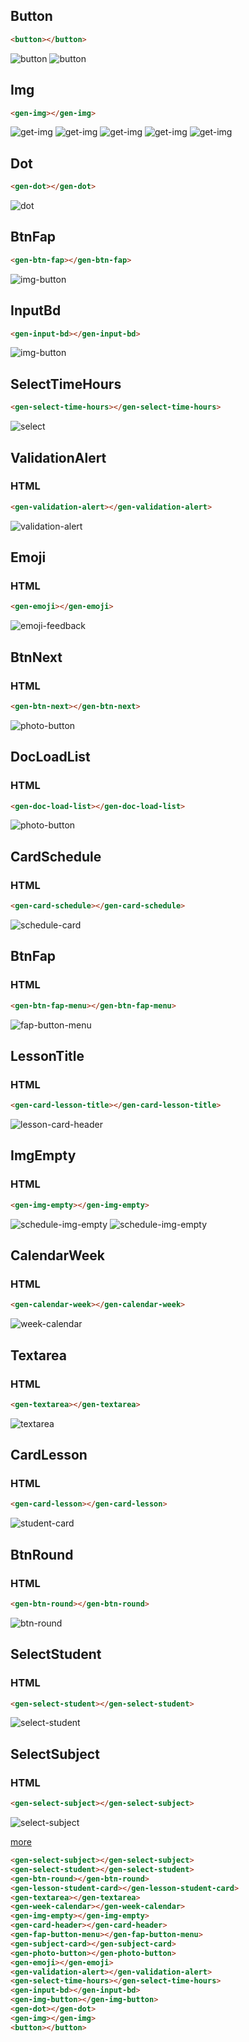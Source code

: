 ## Button
```html
<button></button>
```
![button](./demo/my-components/button.png)
![button](./demo/my-components/button2.png)

## Img
```html
<gen-img></gen-img>
```
![get-img](./demo/my-components/get-img.png)
![get-img](./demo/my-components/get-img2.png)
![get-img](./demo/my-components/get-img-3.png)
![get-img](./demo/my-components/get-img-4.png)
![get-img](./demo/my-components/get-img-5.png)

## Dot
```html
<gen-dot></gen-dot>
```
![dot](./demo/my-components/dot.png)

## BtnFap
```html
<gen-btn-fap></gen-btn-fap>
```
![img-button](./demo/my-components/img-button.png)

## InputBd
```html
<gen-input-bd></gen-input-bd>
```
![img-button](./demo/my-components/InputBd.png)

## SelectTimeHours
```html
<gen-select-time-hours></gen-select-time-hours>
```
![select](./demo/my-components/select.png)

## ValidationAlert
### HTML
```html
<gen-validation-alert></gen-validation-alert>
```
![validation-alert](./demo/my-components/validation-alert.png)

## Emoji
### HTML
```html
<gen-emoji></gen-emoji>
```
![emoji-feedback](./demo/my-components/emoji-feedback.png)

## BtnNext
### HTML
```html
<gen-btn-next></gen-btn-next>
```
![photo-button](./demo/my-components/photo-button.png)

## DocLoadList
### HTML
```html
<gen-doc-load-list></gen-doc-load-list>
```
![photo-button](./demo/my-components/photo.png)

## CardSchedule
### HTML
```html
<gen-card-schedule></gen-card-schedule>
```
![schedule-card](./demo/my-components/schedule-card.png)

## BtnFap
### HTML
```html
<gen-btn-fap-menu></gen-btn-fap-menu>
```
![fap-button-menu](./demo/my-components/fap-button-menu.png)

## LessonTitle
### HTML
```html
<gen-card-lesson-title></gen-card-lesson-title>
```
![lesson-card-header](./demo/my-components/lesson-card-header.png)

## ImgEmpty
### HTML
```html
<gen-img-empty></gen-img-empty>
```
![schedule-img-empty](./demo/my-components/schedule-img-empty.png)
![schedule-img-empty](./demo/my-components/schedule-img-empty-2.png)

## CalendarWeek
### HTML
```html
<gen-calendar-week></gen-calendar-week>
```
![week-calendar](./demo/my-components/week-calendar.png)

## Textarea
### HTML
```html
<gen-textarea></gen-textarea>
```
![textarea](./demo/my-components/textarea.png)

## CardLesson
### HTML
```html
<gen-card-lesson></gen-card-lesson>
```
![student-card](./demo/my-components/student-card.png)

## BtnRound
### HTML
```html
<gen-btn-round></gen-btn-round>
```
![btn-round](./demo/my-components/btn-round.png)

## SelectStudent
### HTML
```html
<gen-select-student></gen-select-student>
```
![select-student](./demo/my-components/select-student.png)

## SelectSubject
### HTML
```html
<gen-select-subject></gen-select-subject>
```
![select-subject](./demo/my-components/select-subject.png)

[more](COMPONENTS.md)

```html
<gen-select-subject></gen-select-subject>
<gen-select-student></gen-select-student>
<gen-btn-round></gen-btn-round>
<gen-lesson-student-card></gen-lesson-student-card>
<gen-textarea></gen-textarea>
<gen-week-calendar></gen-week-calendar>
<gen-img-empty></gen-img-empty>
<gen-card-header></gen-card-header>
<gen-fap-button-menu></gen-fap-button-menu>
<gen-subject-card></gen-subject-card>
<gen-photo-button></gen-photo-button>
<gen-emoji></gen-emoji>
<gen-validation-alert></gen-validation-alert>
<gen-select-time-hours></gen-select-time-hours>
<gen-input-bd></gen-input-bd>
<gen-img-button></gen-img-button>
<gen-dot></gen-dot>
<gen-img></gen-img>
<button></button>
```
